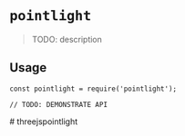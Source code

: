 # `pointlight`

> TODO: description

## Usage

```
const pointlight = require('pointlight');

// TODO: DEMONSTRATE API
```
#   t h r e e j s p o i n t l i g h t  
 